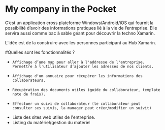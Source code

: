 # My company in the Pocket

C’est un application cross plateforme Windows/Android/iOS qui fournit la possibilité d’avoir des informations pratiques lié à la vie de l’entreprise. Elle servira aussi comme bac à sable géant pour découvrir la techno Xamarin. 

L’idée est de la construire avec les personnes participant au Hub Xamarin. 	 

#Quelles sont les fonctionnalités ?	 
-	  Affichage d’une map pour aller à l'addresse de l'entreprise. Permettre à l'utilisateur d’ajouter les adresses de nos clients.
-	  Affichage d'un annuaire pour récupérer les informations des collaborateurs. 
-	  Récupération des documents utiles (guide du collaborateur, template note de frais).
-	  Effectuer un suivi de collaborateur (le collaborateur peut consulter ses suivis, la manager peut créer/modifier un suivit)
- 	Liste des sites web utiles de l'entreprise. 
- 	Listing du matériel/gestion du matériel
